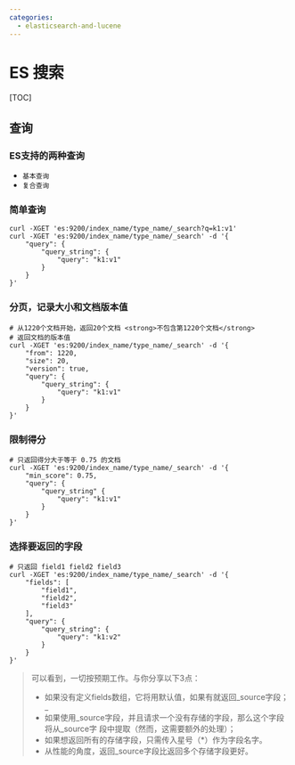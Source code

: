 ```yaml
---
categories:
  - elasticsearch-and-lucene
---
```

# ES 搜索

[TOC]

## 查询

### ES支持的两种查询

- `基本查询` 
- `复合查询` 

### 简单查询

```shell
curl -XGET 'es:9200/index_name/type_name/_search?q=k1:v1'
curl -XGET 'es:9200/index_name/type_name/_search' -d '{
    "query": {
        "query_string": {
            "query": "k1:v1"
        }
    }
}'
```

### 分页，记录大小和文档版本值

```shell
# 从1220个文档开始，返回20个文档 <strong>不包含第1220个文档</strong>
# 返回文档的版本值
curl -XGET 'es:9200/index_name/type_name/_search' -d '{
    "from": 1220,
    "size": 20,
    "version": true,
    "query": {
        "query_string": {
            "query": "k1:v1"
        }
    }
}'
```

### 限制得分

```shell
# 只返回得分大于等于 0.75 的文档
curl -XGET 'es:9200/index_name/type_name/_search' -d '{
    "min_score": 0.75,
    "query": {
        "query_string" {
            "query": "k1:v1"
        }
    }
}'
```

### 选择要返回的字段

```shell
# 只返回 field1 field2 field3
curl -XGET 'es:9200/index_name/type_name/_search' -d '{
    "fields": [
        "field1",
        "field2",
        "field3"
    ],
    "query": {
        "query_string": {
            "query": "k1:v2"
        }
    }
}'
```

> 可以看到，一切按预期工作。与你分享以下3点：
>
> - 如果没有定义fields数组，它将用默认值，如果有就返回_source字段；_
> - 如果使用_source字段，并且请求一个没有存储的字段，那么这个字段将从_source字
>   段中提取（然而，这需要额外的处理）；
> - 如果想返回所有的存储字段，只需传入星号（*）作为字段名字。
> - 从性能的角度，返回_source字段比返回多个存储字段更好。

